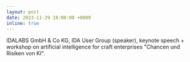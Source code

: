 ```yaml
---
layout: post
date: 2023-11-29 18:00:00 +0000
inline: true
---
```


IDALABS GmbH & Co KG, IDA User Group (speaker), keynote speech + workshop on artificial intelligence for craft enterprises "Chancen und Risiken von KI".